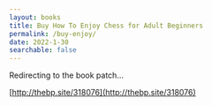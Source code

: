 ```yaml
---
layout: books
title: Buy How To Enjoy Chess for Adult Beginners
permalink: /buy-enjoy/
date: 2022-1-30
searchable: false
---
```


Redirecting to the book patch...

[http://thebp.site/318076](http://thebp.site/318076)



<script>
window.onload = function () {
  window.location.href="http://thebp.site/318076";
}
</script>
